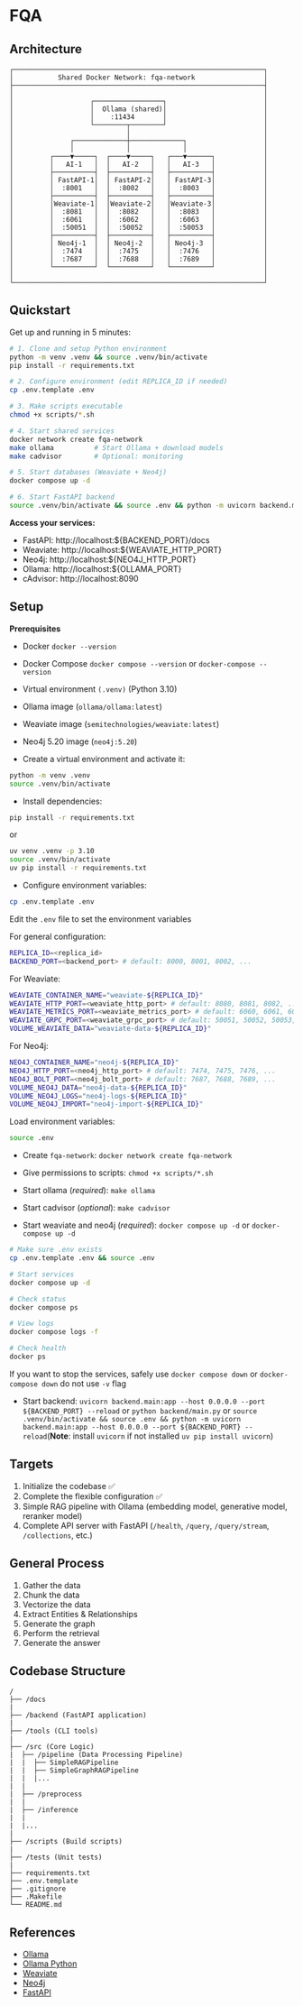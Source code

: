 # FQA

## Architecture

```
┌──────────────────────────────────────────────────────────────┐
│           Shared Docker Network: fqa-network                 │
├──────────────────────────────────────────────────────────────┤
│                                                              │
│                   ┌─────────────────┐                        │
│                   │  Ollama (shared)│                        │
│                   │    :11434       │                        │
│                   └────────┬────────┘                        │
│                            │                                 │
│              ┌─────────────┼─────────────┐                   │
│              │             │             │                   │
│         ┌────▼─────┐  ┌────▼─────┐   ┌───▼──────┐            │
│         │   AI-1   │  │   AI-2   │   │   AI-3   │            │
│         ├──────────┤  ├──────────┤   ├──────────┤            │
│         │ FastAPI-1│  │ FastAPI-2│   │ FastAPI-3│            │
│         │  :8001   │  │  :8002   │   │  :8003   │            │
│         ├──────────┤  ├──────────┤   ├──────────┤            │
│         │Weaviate-1│  │Weaviate-2│   │Weaviate-3│            │
│         │  :8081   │  │  :8082   │   │  :8083   │            │
│         │  :6061   │  │  :6062   │   │  :6063   │            │
│         │  :50051  │  │  :50052  │   │  :50053  │            │
│         ├──────────┤  ├──────────┤   ├──────────┤            │
│         │ Neo4j-1  │  │ Neo4j-2  │   │ Neo4j-3  │            │
│         │  :7474   │  │  :7475   │   │  :7476   │            │
│         │  :7687   │  │  :7688   │   │  :7689   │            │
│         └──────────┘  └──────────┘   └──────────┘            │
│                                                              │
└──────────────────────────────────────────────────────────────┘
```

## Quickstart

Get up and running in 5 minutes:

```bash
# 1. Clone and setup Python environment
python -m venv .venv && source .venv/bin/activate
pip install -r requirements.txt

# 2. Configure environment (edit REPLICA_ID if needed)
cp .env.template .env

# 3. Make scripts executable
chmod +x scripts/*.sh

# 4. Start shared services
docker network create fqa-network
make ollama          # Start Ollama + download models
make cadvisor        # Optional: monitoring

# 5. Start databases (Weaviate + Neo4j)
docker compose up -d

# 6. Start FastAPI backend
source .venv/bin/activate && source .env && python -m uvicorn backend.main:app --host 0.0.0.0 --port ${BACKEND_PORT} --reload
```

**Access your services:**
- FastAPI: http://localhost:${BACKEND_PORT}/docs
- Weaviate: http://localhost:${WEAVIATE_HTTP_PORT}
- Neo4j: http://localhost:${NEO4J_HTTP_PORT}
- Ollama: http://localhost:${OLLAMA_PORT}
- cAdvisor: http://localhost:8090

## Setup

**Prerequisites**

- Docker `docker --version`
- Docker Compose `docker compose --version` or `docker-compose --version`
- Virtual environment `(.venv)` (Python 3.10)
- Ollama image (`ollama/ollama:latest`)
- Weaviate image (`semitechnologies/weaviate:latest`)
- Neo4j 5.20 image (`neo4j:5.20`)

- Create a virtual environment and activate it:

```bash
python -m venv .venv
source .venv/bin/activate
```

- Install dependencies:

```bash
pip install -r requirements.txt
```

or 

```bash
uv venv .venv -p 3.10
source .venv/bin/activate
uv pip install -r requirements.txt
```

- Configure environment variables:

```bash
cp .env.template .env
```

Edit the `.env` file to set the environment variables

For general configuration:

```bash
REPLICA_ID=<replica_id>
BACKEND_PORT=<backend_port> # default: 8000, 8001, 8002, ...

```

For Weaviate:

```bash
WEAVIATE_CONTAINER_NAME="weaviate-${REPLICA_ID}"
WEAVIATE_HTTP_PORT=<weaviate_http_port> # default: 8080, 8081, 8082, ...
WEAVIATE_METRICS_PORT=<weaviate_metrics_port> # default: 6060, 6061, 6062, ...
WEAVIATE_GRPC_PORT=<weaviate_grpc_port> # default: 50051, 50052, 50053, ...
VOLUME_WEAVIATE_DATA="weaviate-data-${REPLICA_ID}"

```

For Neo4j:

```bash
NEO4J_CONTAINER_NAME="neo4j-${REPLICA_ID}"
NEO4J_HTTP_PORT=<neo4j_http_port> # default: 7474, 7475, 7476, ...
NEO4J_BOLT_PORT=<neo4j_bolt_port> # default: 7687, 7688, 7689, ...
VOLUME_NEO4J_DATA="neo4j-data-${REPLICA_ID}"
VOLUME_NEO4J_LOGS="neo4j-logs-${REPLICA_ID}"
VOLUME_NEO4J_IMPORT="neo4j-import-${REPLICA_ID}"
```

Load environment variables:

```bash
source .env
```

- Create `fqa-network`: `docker network create fqa-network`

- Give permissions to scripts: `chmod +x scripts/*.sh`

- Start ollama (*required*): `make ollama`

- Start cadvisor (*optional*): `make cadvisor`

- Start weaviate and neo4j (*required*): `docker compose up -d` or `docker-compose up -d`

```bash
# Make sure .env exists
cp .env.template .env && source .env

# Start services
docker compose up -d

# Check status
docker compose ps

# View logs
docker compose logs -f

# Check health
docker ps
```

If you want to stop the services, safely use `docker compose down` or `docker-compose down` do not use `-v` flag

- Start backend: `uvicorn backend.main:app --host 0.0.0.0 --port ${BACKEND_PORT} --reload` or `python backend/main.py` or `source .venv/bin/activate && source .env && python -m uvicorn backend.main:app --host 0.0.0.0 --port ${BACKEND_PORT} --reload`(**Note**: install `uvicorn` if not installed `uv pip install uvicorn`)


## Targets
1. Initialize the codebase ✅
2. Complete the flexible configuration ✅
3. Simple RAG pipeline with Ollama (embedding model, generative model, reranker model)
4. Complete API server with FastAPI (`/health`, `/query`, `/query/stream`, `/collections`, etc.)

## General Process
1. Gather the data
2. Chunk the data
3. Vectorize the data
4. Extract Entities & Relationships
5. Generate the graph
6. Perform the retrieval
7. Generate the answer


## Codebase Structure

```
/
├── /docs
|
├── /backend (FastAPI application)
|
├── /tools (CLI tools)
|
├── /src (Core Logic)
|  ├── /pipeline (Data Processing Pipeline)
|  |  ├── SimpleRAGPipeline
|  |  ├── SimpleGraphRAGPipeline
|  |  |...
|  |  
|  ├── /preprocess
|  |
|  ├── /inference
|  |
|  |...
|
├── /scripts (Build scripts)
|
├── /tests (Unit tests)
|
├── requirements.txt
├── .env.template
├── .gitignore
├── .Makefile
└── README.md
```

## References

- [Ollama](https://ollama.com/)
- [Ollama Python](https://github.com/ollama/ollama-python)
- [Weaviate](https://weaviate.io/)
- [Neo4j](https://neo4j.com/)
- [FastAPI](https://fastapi.tiangolo.com/)
